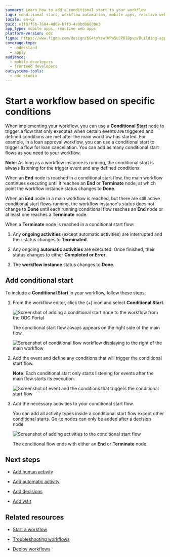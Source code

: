 ```yaml
---
summary: Learn how to add a conditional start to your workflow
tags: conditional start, workflow automation, mobile apps, reactive web apps, event trigger
locale: en-us
guid: e1f87f6b-7684-4d69-b7f3-4e9bd0688be3
app_type: mobile apps, reactive web apps
platform-version: odc
figma: https://www.figma.com/design/6G4tyYswfWPn5uJPDlBpvp/Building-apps?node-id=5952-14
coverage-type:
  - understand
  - apply
audience:
  - mobile developers
  - frontend developers
outsystems-tools:
  - odc studio
---
```

# Start a workflow based on specific conditions

When implementing your workflow, you can use a **Conditional Start** node to trigger a flow that only executes when certain events are triggered and defined conditions are met after the main workflow has started. For example, in a loan approval workflow, you can use a conditional start to trigger a flow for loan cancellation. You can add as many conditional start flows as you need to your workflow.

**Note**: As long as a workflow instance is running, the conditional start is always listening for the trigger event and any defined conditions.

When an **End** node is reached in a conditional start flow, the main workflow continues executing until it reaches an **End** or **Terminate** node, at which point the workflow instance status changes to **Done**.

When an **End** node in a main workflow is reached, but there are still active conditional start flows running, the workflow instance's status does not change to **Done** until each running conditional flow reaches an **End** node or at least one reaches a **Terminate** node.

When a **Terminate** node is reached in a conditional start flow:

1. Any **ongoing activities** (except automatic activities) are interrupted and their status changes to **Terminated**.

1. Any ongoing **automatic activities** are executed. Once finished, their status changes to either **Completed or Error**.

1. The **workflow instance** status changes to **Done**.

## Add conditional start

To include a **Conditional Start** in your workflow, follow these steps:

1. From the workflow editor, click the (+) icon and select **Conditional Start**.

    ![Screenshot of adding a conditional start node to the workflow from the ODC Portal](images/conditional-start-add-pl.png "Add a conditional start to your workflow")

    The conditional start flow always appears on the right side of the main flow.

    ![Screenshot of conditional flow workflow displaying to the right of the main workflow](images/conditional-start-position-pl.png "Conditional flow workflow always displays to the right of the main workflow")

1. Add the event and define any conditions that will trigger the conditional start flow.

    **Note**: Each conditional start only starts listening for events after the main flow starts its execution.

    ![Screenshot of event and the conditions that triggers the conditional start flow](images/conditional-start-event-pl.png "Event and conditions that trigger the conditional start flow")

1. Add the necessary activities to your conditional start flow.

    You can add all activity types inside a conditional start flow except other conditional starts. Go-to nodes can only be added after a decision node. 

    ![Screenshot of adding activities to the conditional start flow](images/conditional-start-activities-pl.png "Add activities to the conditional start flow")

    The conditional flow ends with either an **End** or **Terminate** node. 

## Next steps

* [Add human activity](add-human-activity.md)

* [Add automatic activity](add-automatic-activity.md)

* [Add decisions](add-decisions.md)

* [Add wait](add-wait.md)

## Related resources

* [Start a workflow](start-workflow.md)

* [Troubleshooting workflows](troubleshooting-workflows.md)

* [Deploy workflows](../../deploying-apps/deploy-apps.md)
